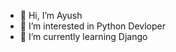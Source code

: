- 👋 Hi, I’m Ayush
- 👀 I’m interested in Python Devloper
- 🌱 I’m currently learning Django

<!---
Ayush231002/Ayush231002 is a ✨ special ✨ repository because its `README.md` (this file) appears on your GitHub profile.
You can click the Preview link to take a look at your changes.
--->
